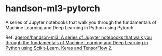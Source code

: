 # handson-ml3-pytorch
A series of Jupyter notebooks that walk you through the fundamentals of Machine Learning and Deep Learning in Python using Pytorch.


Ref: [ageron/handson-ml3: A series of Jupyter notebooks that walk you through the fundamentals of Machine Learning and Deep Learning in Python using Scikit-Learn, Keras and TensorFlow 2.](https://github.com/ageron/handson-ml3)
